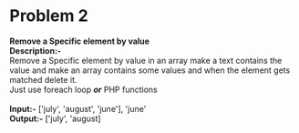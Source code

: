 # Problem 2
__Remove a Specific element by value__
<br>
__Description:-__
<br>
Remove a Specific element by value in an array make a text contains the value and make an array contains some values and when the element gets matched delete it.<br>
Just use foreach loop __*or*__ PHP functions
<br><br>
__Input:-__ ['july', 'august', 'june'],  'june'<br>
__Output:-__ ['july', 'august]